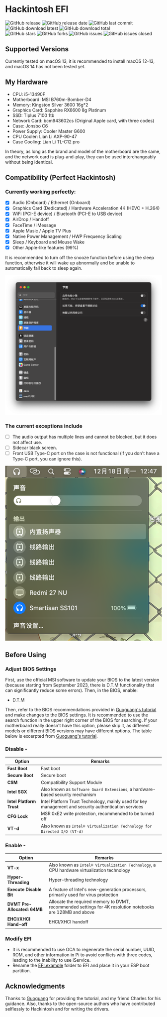 # Hackintosh EFI

![GitHub release](https://img.shields.io/github/v/release/Gloridust/Hackintosh-msi_b760-i5-13490F?style=flat-square)
![GitHub release date](https://img.shields.io/github/release-date/Gloridust/Hackintosh-msi_b760-i5-13490F?style=flat-square)
![GitHub last commit](https://img.shields.io/github/last-commit/Gloridust/Hackintosh-msi_b760-i5-13490F?style=flat-square)
![GitHub download latest](https://img.shields.io/github/downloads/Gloridust/Hackintosh-msi_b760-i5-13490F/latest/total?style=flat-square)
![GitHub download total](https://img.shields.io/github/downloads/Gloridust/Hackintosh-msi_b760-i5-13490F/total?style=flat-square)  
![GitHub stars](https://img.shields.io/github/stars/Gloridust/Hackintosh-msi_b760-i5-13490F?style=flat-square)
![GitHub forks](https://img.shields.io/github/forks/Gloridust/Hackintosh-msi_b760-i5-13490F?style=flat-square)
![GitHub issues](https://img.shields.io/github/issues/Gloridust/Hackintosh-msi_b760-i5-13490F?style=flat-square)
![GitHub issues closed](https://img.shields.io/github/issues-closed/Gloridust/Hackintosh-msi_b760-i5-13490F?style=flat-square)  

## Supported Versions

Currently tested on macOS 13, it is recommended to install macOS 12-13, and macOS 14 has not been tested yet.

## My Hardware

- CPU: i5-13490F
- Motherboard: MSI B760m-Bomber-D4
- Memory: Kingston Silver 3600 16g*2
- Graphics Card: Sapphire RX6600 8g Platinum
- SSD: Tiplus 7100 1tb
- Network Card: bcm943602cs (Original Apple card, with three codes)
- Case: Jonsbo C6
- Power Supply: Cooler Master G600
- CPU Cooler: Lian Li AXP-90-47
- Case Cooling: Lian Li TL-C12 pro

In theory, as long as the brand and model of the motherboard are the same, and the network card is plug-and-play, they can be used interchangeably without being identical.

## Compatibility (Perfect Hackintosh)

### Currently working perfectly:

- [x] Audio (Onboard) / Ethernet (Onboard)
- [x] Graphics Card (Dedicated) / Hardware Acceleration 4K (HEVC + H.264)
- [x] WiFi (PCI-E device) / Bluetooth (PCI-E to USB device)
- [x] AirDrop / Handoff
- [x] FaceTime / iMessage
- [x] Apple Music / Apple TV Plus
- [x] Native Power Management / HWP Frequency Scaling
- [x] Sleep / Keyboard and Mouse Wake
- [x] Other Apple-like features (99%)

It is recommended to turn off the snooze function before using the sleep function, otherwise it will wake up abnormally and be unable to automatically fall back to sleep again.

![sleep_fix](/readme_src/sleep_fix.png)

### The current exceptions include

- [ ] The audio output has multiple lines and cannot be blocked, but it does not affect use.
- [ ] Sidecar black screen.
- [ ] Front USB Type-C port on the case is not functional (if you don't have a Type-C port, you can ignore this).

![voice_output_error](/readme_src/voice_output_error.png)

## Before Using

### Adjust BIOS Settings
First, use the official MSI software to update your BIOS to the latest version (because starting from September 2023, there is D.T.M functionality that can significantly reduce some errors).
Then, in the BIOS, enable:
- D.T.M

Then, refer to the BIOS recommendations provided in [Guoguang's tutorial](https://apple.sqlsec.com/3-%E5%87%86%E5%A4%87%E5%B7%A5%E4%BD%9C/3-1/#intel-bios) and make changes to the BIOS settings. It is recommended to use the search function in the upper right corner of the BIOS for searching. If your motherboard really doesn't have this option, please skip it, as different models or different BIOS versions may have different options. The table below is excerpted from [Guoguang's tutorial](https://apple.sqlsec.com/3-%E5%87%86%E5%A4%87%E5%B7%A5%E4%BD%9C/3-1/#intel-bios).

### Disable - 

| Option                  | Remarks                                                      |
| ------------------------ | ------------------------------------------------------------ |
| **Fast Boot**            | Fast boot                                                     |
| **Secure Boot**          | Secure boot                                                   |
| **CSM**                  | Compatibility Support Module                                 |
| **Intel SGX**            | Also known as `Software Guard Extensions`, a hardware-based security mechanism |
| **Intel Platform Trust** | Intel Platform Trust Technology, mainly used for key management and security authentication services |
| **CFG Lock**             | MSR 0xE2 write protection, recommended to be turned off       |
| **VT-d**                 | Also known as `Intel® Virtualization Technology for Directed I/O (VT-d)` |

### Enable - 

| Option                                  | Remarks                                                      |
| --------------------------------------- | ------------------------------------------------------------ |
| **VT-x**                                | Also known as `Intel® Virtualization Technology`, a CPU hardware virtualization technology |
| **Hyper-Threading**                     | Hyper-threading technology                                    |
| **Execute Disable Bit**                 | A feature of Intel's new-generation processors, primarily used for virus protection |
| **DVMT Pre-Allocated: 64MB**            | Allocate the required memory to DVMT, recommended settings for 4K resolution notebooks are 128MB and above |
| **EHCI/XHCI Hand-off**                  | EHCI/XHCI handoff                                             |

### Modify EFI
- It is recommended to use OCA to regenerate the serial number, UUID, ROM, and other information in Pi to avoid conflicts with three codes, leading to the inability to use iService.
- Rename the [EFI.example](/EFI.example/) folder to EFI and place it in your ESP boot partition.

## Acknowledgments
Thanks to [Guoguang](https://github.com/sqlsec) for providing the tutorial, and my friend Charles for his guidance. Also, thanks to the open-source authors who have contributed selflessly to Hackintosh and for writing the drivers.